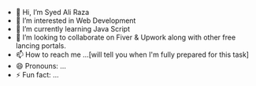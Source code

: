 - 👋 Hi, I’m Syed Ali Raza
- 👀 I’m interested in Web Development
- 🌱 I’m currently learning Java Script
- 💞️ I’m looking to collaborate on Fiver & Upwork along with other free lancing portals.
- 📫 How to reach me ...[will tell you when I'm fully prepared for this task]
- 😄 Pronouns: ...
- ⚡ Fun fact: ...

<!---
ali-raza6/ali-raza6 is a ✨ special ✨ repository because its `README.md` (this file) appears on your GitHub profile.
You can click the Preview link to take a look at your changes.
--->
